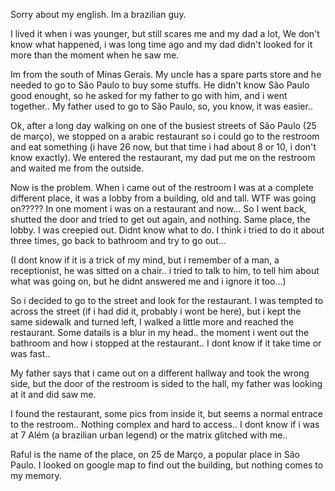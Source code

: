  

Sorry about my english. Im a brazilian guy.

I lived it when i was younger, but still scares me and my dad a lot, We don't know what happened, i was long time ago and my dad didn't looked for it more than the moment when he saw me.

Im from the south of Minas Gerais. My uncle has a spare parts store and he needed to go to São Paulo to buy some stuffs. He didn't know São Paulo good enought, so he asked for my father to go with him, and i went together.. My father used to go to São Paulo, so, you know, it was easier..

Ok, after a long day walking on one of the busiest streets of São Paulo (25 de março), we stopped on a arabic restaurant so i could go to the restroom and eat something (i have 26 now, but that time i had about 8 or 10, i don't know exactly). We entered the restaurant, my dad put me on the restroom and waited me from the outside.

Now is the problem. When i came out of the restroom I was at a complete different place, it was a lobby from a building, old and tall. WTF was going on????? In one moment i was on a restaurant and now... So I went back, shutted the door and tried to get out again, and nothing. Same place, the lobby. I was creepied out. Didnt know what to do. I think i tried to do it about three times, go back to bathroom and try to go out...

(I dont know if it is a trick of my mind, but i remember of a man, a receptionist, he was sitted on a chair.. i tried to talk to him, to tell him about what was going on, but he didnt answered me and i ignore it too...)

So i decided to go to the street and look for the restaurant. I was tempted to across the street (if i had did it, probably i wont be here), but i kept the same sidewalk and turned left, I walked a little more and reached the restaurant. Some datails is a blur in my head.. the moment i went out the bathroom and how i stopped at the restaurant.. I dont know if it take time or was fast..

My father says that i came out on a different hallway and took the wrong side, but the door of the restroom is sided to the hall, my father was looking at it and did saw me. 

I found the restaurant, some pics from inside it, but seems a normal entrace to the restroom.. Nothing complex and hard to access.. I dont know if i was at 7 Além (a brazilian urban legend) or the matrix glitched with me..

Raful is the name of the place, on 25 de Março, a popular place in São Paulo. I looked on google map to find out the building, but nothing comes to my memory.